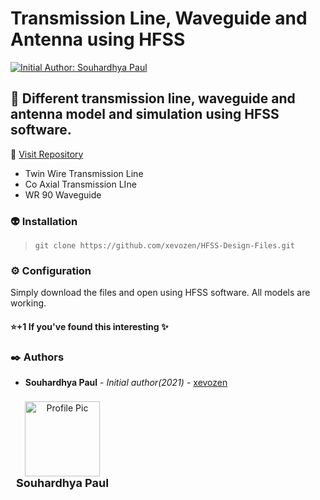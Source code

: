 # Transmission Line, Waveguide and Antenna using HFSS 

[![Initial Author: Souhardhya Paul](https://img.shields.io/badge/Initial%20Author-Souhardhya%20Paul-red)](https://github.com/xevozen)

:pushpin: Different transmission line,  waveguide and antenna model and simulation using HFSS software.
-------------

 :crown: [Visit Repository](https://github.com/xevozen/HFSS-Design-Files.git "View Repository")

  - Twin Wire Transmission Line
  - Co Axial Transmission LIne
  - WR 90 Waveguide

### :alien: Installation
> ```git clone https://github.com/xevozen/HFSS-Design-Files.git```

### :gear: Configuration
Simply download the files and open using HFSS software. All models are working.

#### :star:+1 If you've found this interesting :sparkles:

### :black_nib: Authors
  - **Souhardhya Paul** - *Initial author(2021)* - [xevozen](https://github.com/xevozen)

<div style="display: inline-block; width: 150px; padding: 5px; margin: 3px;">
	<center>
		<img src="https://avatars0.githubusercontent.com/u/47949303?s=460&v=4" alt="Profile Pic" width="120px">
		<br>
		<label style="font-size: 18px; font-weight: bold;">Souhardhya Paul</label>
		<br>
	</center>
</div>